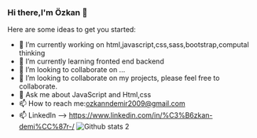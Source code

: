 ### Hi there,I'm Özkan 👋



Here are some ideas to get you started:

- 🔭 I’m currently working on html,javascript,css,sass,bootstrap,computal thinking
- 🌱 I’m currently learning fronted end backend
- 👯 I’m looking to collaborate on ...
- 🤔 I’m looking to collaborate on my projects, please feel free to collaborate.
- 💬 Ask me about JavaScript and Html,css
- 📫 How to reach me:ozkanndemir2009@gmail.com
- 📫 LinkedIn --> https://www.linkedin.com/in/%C3%B6zkan-demi%CC%87r-/
![Github stats 2](https://github-readme-stats.vercel.app/api?username=kullanıcıadınız&show_icons=true&theme=radical)



